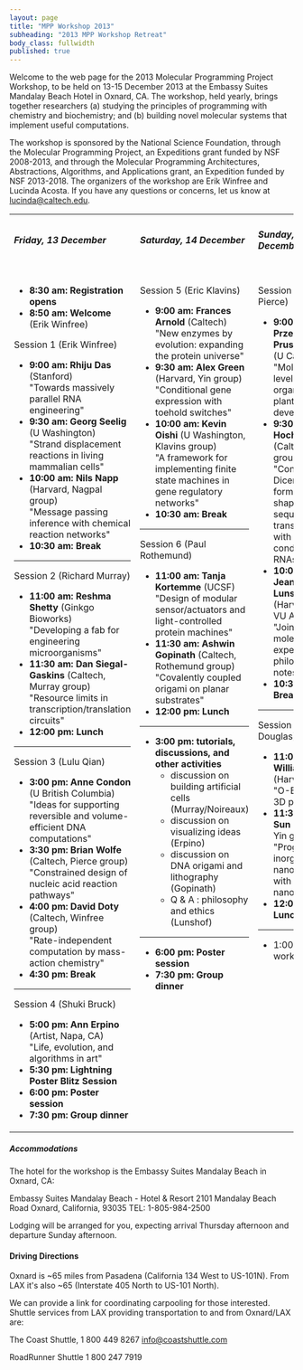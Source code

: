 ```yaml
---
layout: page
title: "MPP Workshop 2013"
subheading: "2013 MPP Workshop Retreat"
body_class: fullwidth
published: true
---
```


<div class="row">

<div class="half">


Welcome to the web page for the 2013 Molecular Programming Project Workshop, to be held on 13-15 December 2013 at the Embassy Suites Mandalay Beach Hotel in Oxnard, CA. The workshop, held yearly, brings together researchers (a) studying the principles of programming with chemistry and biochemistry; and (b) building novel molecular systems that implement useful computations.


</div>

<div class="half omega">


The workshop is sponsored by the National Science Foundation, through the Molecular Programming Project, an Expeditions grant funded by NSF 2008-2013, and through the Molecular Programming Architectures, Abstractions, Algorithms, and Applications grant, an Expedition funded by NSF 2013-2018.
The organizers of the workshop are Erik Winfree and Lucinda Acosta. If you have any questions or concerns, let us know at lucinda@caltech.edu.

</div>

</div>


<table >

<tbody><tr>
<td>
<h5> <span class="mw-headline" id="Friday.2C_13_December"> Friday,  13 December </span></h5>
</td><td>
<h5> <span class="mw-headline" id="Saturday.2C_14_December"> Saturday,  14 December </span></h5>
</td><td>
<h5> <span class="mw-headline" id="Sunday.2C_15_December"> Sunday,  15 December </span></h5>
</td></tr>
<tr>
<td valign="bottom" width="33%">
<h5> <span class="mw-headline" id=""> </span></h5>
<ul><li> <b>8:30 am: Registration opens</b>
</li><li> <b>8:50 am: Welcome</b> (Erik Winfree)
</li></ul>
<p>Session 1 (Erik Winfree)
</p>
<ul><li> <b>9:00 am: Rhiju Das</b> (Stanford) <br> "Towards massively parallel RNA engineering"
</li><li> <b>9:30 am: Georg Seelig</b> (U Washington) <br> "Strand displacement reactions in living mammalian cells"
</li><li> <b>10:00 am: Nils Napp</b> (Harvard, Nagpal group) <br> "Message passing inference with chemical reaction networks"
</li><li> <b>10:30 am: Break</b>
</li></ul>
<hr>
<p>Session 2 (Richard Murray)
</p>
<ul><li> <b>11:00 am: Reshma Shetty</b> (Ginkgo Bioworks) <br> "Developing a fab for engineering microorganisms"
</li><li> <b>11:30 am: Dan Siegal-Gaskins</b> (Caltech, Murray group) <br> "Resource limits in transcription/translation circuits"
</li><li> <b>12:00 pm: Lunch</b>
</li></ul>
<hr>
<p>Session 3 (Lulu Qian)
</p>
<ul><li> <b>3:00 pm: Anne Condon</b> (U British Columbia) <br> "Ideas for supporting reversible and volume-efficient DNA computations"
</li><li> <b>3:30 pm: Brian Wolfe</b> (Caltech, Pierce group) <br> "Constrained design of nucleic acid reaction pathways"
</li><li> <b>4:00 pm: David Doty</b> (Caltech, Winfree group) <br> "Rate-independent computation by mass-action chemistry"
</li><li> <b>4:30 pm: Break</b>
</li></ul>
<hr>
<p>Session 4 (Shuki Bruck)
</p>
<ul><li> <b>5:00 pm: Ann Erpino</b> (Artist, Napa, CA) <br> "Life, evolution, and algorithms in art"
</li><li> <b>5:30 pm: Lightning Poster Blitz Session</b>
</li><li> <b>6:00 pm: Poster session</b>
</li><li> <b>7:30 pm: Group dinner</b>
</li></ul>
</td><td valign="top" width="34%">
<h5> <span class="mw-headline" id="_2"> </span></h5>
<p>Session 5 (Eric Klavins)
</p>
<ul><li> <b>9:00 am: Frances Arnold</b> (Caltech) <br> "New enzymes by evolution: expanding the protein universe"
</li><li> <b>9:30 am: Alex Green</b> (Harvard, Yin group) <br> "Conditional gene expression with toehold switches"
</li><li> <b>10:00 am: Kevin Oishi</b> (U Washington, Klavins group)<br> "A framework for implementing finite state machines in gene regulatory networks"
</li><li> <b>10:30 am: Break</b>
</li></ul>
<hr>
<p>Session 6 (Paul Rothemund)
</p>
<ul><li> <b>11:00 am: Tanja Kortemme</b> (UCSF) <br> "Design of modular sensor/actuators and light-controlled protein machines"
</li><li> <b>11:30 am: Ashwin Gopinath</b> (Caltech, Rothemund group) <br> "Covalently coupled origami on planar substrates"
</li><li> <b>12:00 pm: Lunch</b>
</li></ul>
<hr>
<ul><li> <b>3:00 pm: tutorials, discussions, and other activities</b>
<ul><li> discussion on building artificial cells (Murray/Noireaux)
</li><li> discussion on visualizing ideas (Erpino)
</li><li> discussion on DNA origami and lithography (Gopinath)
</li><li> Q &amp; A&nbsp;: philosophy and ethics (Lunshof)
</li></ul>
</li></ul>
<hr>
<ul><li> <b>6:00 pm: Poster session</b>
</li><li> <b>7:30 pm: Group dinner</b>
</li></ul>
</td><td valign="top" width="33%">
<h5> <span class="mw-headline" id="_3"> </span></h5>
<p>Session 7 (Niles Pierce)
</p>
<ul><li> <b>9:00 am: Przemyslaw Prusinkiewicz</b> (U Calgary) <br> "Molecular-level self-organization of plant development"
</li><li> <b>9:30 am: Lisa Hochrein</b> (Caltech, Pierce group) <br> "Conditional Dicer substrate formation via shape and sequence transduction with small conditional RNAs"
</li><li> <b>10:00 am: Jeantine Lunshof</b> (Harvard and VU Amsterdam) <br> "Joining the molecular expedition - a philosopher's notes"
</li><li> <b>10:30 am: Break</b>
</li></ul>
<hr>
<p>Session 8 (Shawn Douglas)
</p>
<ul><li> <b>11:00 am: William Shih</b> (Harvard) <br> "O-Bricks as 3D pegboards"
</li><li> <b>11:30 am: Wei Sun</b> (Harvard, Yin group) <br> "Programming inorganic nanomaterials with DNA nanostructures"
</li><li> <b>12:00 pm: Lunch</b>
</li></ul>
<hr>
<ul><li> 1:00 pm: workshop ends
</li></ul>
</td></tr></tbody></table>


##### Accommodations

The hotel for the workshop is the Embassy Suites Mandalay Beach in Oxnard, CA:

Embassy Suites Mandalay Beach - Hotel & Resort
2101 Mandalay Beach Road
Oxnard, California, 93035
TEL: 1-805-984-2500

Lodging will be arranged for you, expecting arrival Thursday afternoon and departure Sunday afternoon.

#### Driving Directions

Oxnard is ~65 miles from Pasadena (California 134 West to US-101N). From LAX it's also ~65 (Interstate 405 North to US-101 North).

We can provide a link for coordinating carpooling for those interested. Shuttle services from LAX providing transportation to and from Oxnard/LAX are:

The Coast Shuttle,
1 800 449 8267
info@coastshuttle.com

RoadRunner Shuttle
1 800 247 7919

